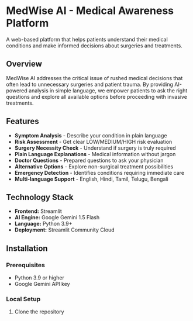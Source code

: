 # MedWise AI - Medical Awareness Platform

A web-based platform that helps patients understand their medical conditions and make informed decisions about surgeries and treatments.

## Overview

MedWise AI addresses the critical issue of rushed medical decisions that often lead to unnecessary surgeries and patient trauma. By providing AI-powered analysis in simple language, we empower patients to ask the right questions and explore all available options before proceeding with invasive treatments.

## Features

- **Symptom Analysis** - Describe your condition in plain language
- **Risk Assessment** - Get clear LOW/MEDIUM/HIGH risk evaluation
- **Surgery Necessity Check** - Understand if surgery is truly required
- **Plain Language Explanations** - Medical information without jargon
- **Doctor Questions** - Prepared questions to ask your physician
- **Alternative Options** - Explore non-surgical treatment possibilities
- **Emergency Detection** - Identifies conditions requiring immediate care
- **Multi-language Support** - English, Hindi, Tamil, Telugu, Bengali

## Technology Stack

- **Frontend:** Streamlit
- **AI Engine:** Google Gemini 1.5 Flash
- **Language:** Python 3.9+
- **Deployment:** Streamlit Community Cloud

## Installation

### Prerequisites
- Python 3.9 or higher
- Google Gemini API key

### Local Setup

1. Clone the repository

